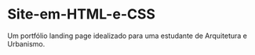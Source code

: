 # Site-em-HTML-e-CSS
Um portfólio landing page idealizado para uma estudante de Arquitetura e Urbanismo.
